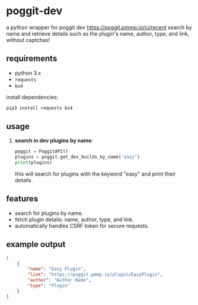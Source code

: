 # poggit-dev
a python wrapper for poggit dev https://poggit.pmmp.io/ci/recent search by name and retrieve details such as the plugin's name, author, type, and link, without captchas!

## requirements
- python 3.x
- `requests` 
- `bs4` 

install dependencies:

```bash
pip3 install requests bs4
```

## usage

1. **search in dev plugins by name**:

   ```python
   poggit = PoggitAPI()
   plugins = poggit.get_dev_builds_by_name('easy')
   print(plugins)
   ```

   this will search for plugins with the keyword "easy" and print their details.

## features
- search for plugins by name.
- fetch plugin details: name, author, type, and link.
- automatically handles CSRF token for secure requests.

## example output

```json
[
    {
        "name": "Easy Plugin",
        "link": "https://poggit.pmmp.io/plugin/EasyPlugin",
        "author": "Author Name",
        "type": "Plugin"
    }
]
```
